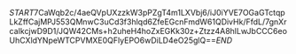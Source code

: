 $START$7CaWqb2c/4aeQVpUXzzkW3pPZgT4m1LXVbj6/iJ0iYVE7OGaGTctqpLkZffCajMPJ553QMnwC3uCd3f3hlqd6ZfeEGcnFmdW61QDivHk/FfdL/7gnXrcaIkcjwD9D1/JQW42CMs+h2uheH4hoZxEGKk30z+Ztzz4A8hlLwJbCCC6eoUhCXldYNpeWTCPVMXE0QFlyEPO6wDiLD4eO25glQ==$END$
